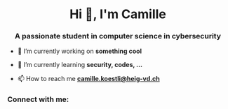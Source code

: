 <h1 align="center">Hi 👋, I'm Camille</h1>
<h3 align="center">A passionate student in computer science in cybersecurity</h3>

- 🔭 I’m currently working on **something cool**

- 🌱 I’m currently learning **security, codes, ...**

- 📫 How to reach me **camille.koestli@heig-vd.ch**

<h3 align="left">Connect with me:</h3>
<p align="left">
</p>
